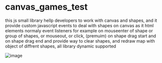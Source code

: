 # canvas_games_test
this js small library hellp developers to work with canvas and shapes, and it provide custom javascript events to deal with shapes on canvas as it html elements normaly event listeners
for example on mouseenter of shape or group of shapes, or mouseout, or click, (premuim) on shape drag start and on shape drag end and provide way to clear shapes, and redraw map with object of diffrent shapes, all library dynamic supported

![image](https://user-images.githubusercontent.com/55125302/196030163-36915509-1532-4733-bb89-beb98d917dd5.png)
